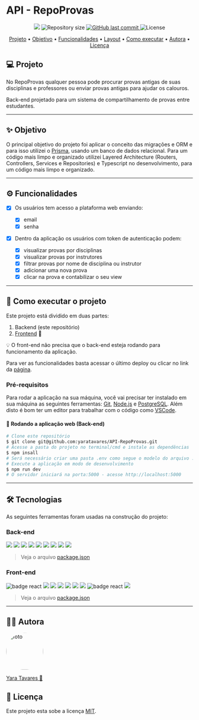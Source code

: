 # API - RepoProvas

<p align="center">
<img src='https://wakatime.com/badge/user/97595b44-027b-4695-a588-53e9c884f7e2/project/ffe4cc4c-96b5-444f-8156-13c90f1896e5.svg'>
  <img alt="Repository size" src="https://img.shields.io/github/repo-size/yaratavares/RepoProvas">
<a href="https://github.com/yaratavares/API-RepoProvas/commits/main">
    <img alt="GitHub last commit" src="https://img.shields.io/github/last-commit/yaratavares/API-RepoProvas">
  </a>
   <img alt="License" src="https://img.shields.io/badge/license-MIT-brightgreen"></p>
</p>

<p align="center">
 <a href="#projeto">Projeto</a> •
  <a href="#objetivo">Objetivo</a> •
 <a href="#funcionalidades">Funcionalidades</a> •
 <a href="#layout">Layout</a> • 
 <a href="#como-executar">Como executar</a> • 
 <a href="#autora">Autora</a> • 
 <a href="#licença">Licença</a>
</p>

## 💻 Projeto

No RepoProvas qualquer pessoa pode procurar provas antigas de suas disciplinas e professores ou enviar provas antigas para ajudar os calouros.

Back-end projetado para um sistema de compartilhamento de provas entre estudantes.

---

## ✨ Objetivo

O principal objetivo do projeto foi aplicar o conceito das migrações e ORM e para isso utilizei o [Prisma](https://www.prisma.io/), usando um banco de dados relacional. Para um código mais limpo e organizado utilizei Layered Architecture (Routers, Controllers, Services e Repositories) e Typescript no desenvolvimento, para um código mais limpo e organizado.

---

## ⚙️ Funcionalidades

- [x] Os usuários tem acesso a plataforma web enviando:

    - [x] email
    - [x] senha

- [x] Dentro da aplicação os usuários com token de autenticação podem:

    - [x] visualizar provas por disciplinas
    - [x] visualizar provas por instrutores
    - [x] filtrar provas por nome de disciplina ou instrutor
    - [x] adicionar uma nova prova
    - [x] clicar na prova e contabilizar o seu view

---

## 🚀 Como executar o projeto

Este projeto está dividido em duas partes:

1. Backend (este repositório)
2. [Frontend](https://github.com/yaratavares/API-RepoProvas) 🧭

💡 O front-end não precisa que o back-end esteja rodando para funcionamento da aplicação.

Para ver as funcionalidades basta acessar o último deploy ou clicar no link da [página](repo-provas-lilac.vercel.app).

### Pré-requisitos

Para rodar a aplicação na sua máquina, você vai precisar ter instalado em sua máquina as seguintes ferramentas:
[Git](https://git-scm.com), [Node.js](https://nodejs.org/en/) e [PostgreSQL](https://www.postgresql.org/download/).
Além disto é bom ter um editor para trabalhar com o código como [VSCode](https://code.visualstudio.com/).

#### 🎲 Rodando a aplicação web (Back-end)

```bash
# Clone este repositório
$ git clone git@github.com:yaratavares/API-RepoProvas.git
# Acesse a pasta do projeto no terminal/cmd e instale as dependências
$ npm insall
# Será necessário criar uma pasta .env como segue o modelo do arquivo .env.example
# Execute a aplicação em modo de desenvolvimento
$ npm run dev
# O servidor iniciará na porta:5000 - acesse http://localhost:5000
```
---

## 🛠 Tecnologias

As seguintes ferramentas foram usadas na construção do projeto:

### Back-end

<p>
<a src="https://nodejs.org/en/"><img src="https://img.shields.io/badge/Node.js-339933?style=for-the-badge&logo=nodedotjs&logoColor=white" /></a>
<a src="https://expressjs.com/pt-br/"><img src="https://img.shields.io/badge/Express.js-000000?style=for-the-badge&logo=express&logoColor=white"/></a>
<a src="https://www.postgresql.org/"><img src="https://img.shields.io/badge/PostgreSQL-316192?style=for-the-badge&logo=postgresql&logoColor=white"/></a>
<a src='https://www.prisma.io/docs/'>
<img src='https://img.shields.io/badge/Prisma-3982CE?style=for-the-badge&logo=Prisma&logoColor=white'>
</a>
<a src="https://https://day.js.org/"><img src="https://img.shields.io/badge/Day.js-F35C4B?style=for-the-badge"/></a>
<a src="https://joi.dev/"><img src="https://img.shields.io/badge/joi-0A7EFA?style=for-the-badge"/></a>
<a src="https://github.com/expressjs/cors"><img src="https://img.shields.io/badge/cors-000000?style=for-the-badge"/></a>
<a src="https://github.com/motdotla/dotenv"><img src="https://img.shields.io/badge/.env-ECD53F?style=for-the-badge"/></a>
<a src='https://jestjs.io/docs/next/getting-started'>
<img src='https://img.shields.io/badge/Jest-C21325?style=for-the-badge&logo=jest&logoColor=white'/>
</a>
</p>

> Veja o arquivo [package.json](./package.json)

### Front-end

<p >
<a src="https://reactjs.org/">
<img src="https://img.shields.io/badge/React-20232A?style=for-the-badge&logo=react&logoColor=61DAFB" alt="badge react"/> </a><a src="https://github.com/ReactTraining/react-router/tree/master/packages/react-router-dom"><img src="https://img.shields.io/badge/React_Router-CA4245?style=for-the-badge&logo=react-router&logoColor=white"/></a> <a src="https://styled-components.com/"><img src="https://img.shields.io/badge/styled--components-DB7093?style=for-the-badge&logo=styled-components&logoColor=white"/></a>
<a src="https://axios-http.com/"><img src="https://img.shields.io/badge/Axios-6F63E7?style=for-the-badge"/></a>
<a src='https://mui.com/pt/'>
<img src='https://img.shields.io/badge/Material%20UI-007FFF?style=for-the-badge&logo=mui&logoColor=white'>
</a> 
<a src="https://mhnpd.github.io/react-loader-spinner/"><img src="https://img.shields.io/badge/React Loader Spinner-000000?style=for-the-badge"/></a> <a src="https://react-hot-toast.com/"><img src="https://img.shields.io/badge/React Hot Toast-482307?style=for-the-badge"/></a> 
<a src="https://reactjs.org/">
<img src="https://img.shields.io/badge/React Icons-F4F5F7?style=for-the-badge&logo=react&logoColor=EA4B64" alt="badge react"/> </a>
<a src='https://docs.cypress.io/'>
<img src ='https://img.shields.io/badge/Cypress-17202C?style=for-the-badge&logo=cypress&logoColor=white'/>
</a>
</p>

> Veja o arquivo [package.json](https://github.com/yaratavares/RepoProvas/blob/main/package.json)

---

## 🧜‍♀️ Autora

<a href="https://www.linkedin.com/in/yaracristinatavares/" >
 <img style="clip-path: circle()" src="https://avatars.githubusercontent.com/u/91642311?v=4" width="100px;" alt="foto"/>
 <p>Yara Tavares 🚀</p>
</a>

## 📝 Licença

Este projeto esta sobe a licença [MIT](./LICENSE).